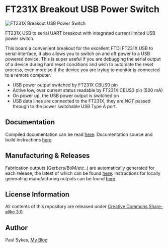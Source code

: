 FT231X Breakout USB Power Switch
================================
![FT231X Breakout USB Power Switch](https://github.com/paulsykes/ft231x_breakout_usb_power_switch/releases/download/v0.10.1/ft231x_breakout_usb_power_switch.jpg)

FT231X USB to serial UART breakout with integrated current limited USB power switch.

This board a convenient breakout for the excellent FTDI FT231X USB to serial interface, it also allows you to switch on and off power to a USB powered device. This is super useful if you are debugging the serial output of a device during hard reset conditions and wish to automate the reset process, even more so if the device you are trying to monitor is connected to a remote computer.

- USB power output switched by FT231X CBUS0 pin
- Active low, over current status readable by FT231X CBUS3 pin (500 mA)
- On power up, the USB power output is switched on
- USB data lines are connected to the FT231X, they are *NOT* passed through to the power switchable USB Type A port. 

Documentation
-------------
Compiled documentation can be read [here](https://paulsykes.me/ft231x_breakout_usb_power_switch). Documentation source and build instructions [here](docsrc).

Manufacturing & Releases
------------------------
Fabrication outputs (Gerbers/BoM/etc..) are automatically generated for each release, the latest of which can be found [here](https://github.com/paulsykes/ft231x_breakout_usb_power_switch/releases/latest). Instructions for locally generating manufacturing outputs can be found [here](hardware/kicad/ft231x_breakout_usb_power_switch).

License Information
-------------------
All contents of this repository are released under [Creative Commons Share-alike 3.0](http://creativecommons.org/licenses/by-sa/3.0/).

Author
------
Paul Sykes, [My Blog](https://paulsykes.me)
